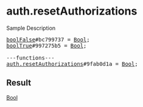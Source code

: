 # auth.resetAuthorizations

Sample Description

<pre>
<a href="../constructor/boolFalse.md">boolFalse</a>#bc799737 = <a href="../type/Bool.md">Bool</a>;
<a href="../constructor/boolTrue.md">boolTrue</a>#997275b5 = <a href="../type/Bool.md">Bool</a>;

---functions---
<a href="../method/auth.resetAuthorizations.md">auth.resetAuthorizations</a>#9fab0d1a = <a href="../type/Bool.md">Bool</a>;</pre>

## Result

<a href="../type/Bool.md">Bool</a>

